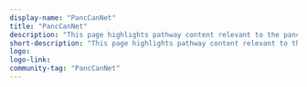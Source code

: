 ```yaml
---
display-name: "PancCanNet"
title: "PancCanNet"
description: "This page highlights pathway content relevant to the pancreatic cancer research community."
short-description: "This page highlights pathway content relevant to the pancreatic cancer research community."
logo:
logo-link: 
community-tag: "PancCanNet"
---
```

